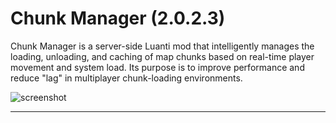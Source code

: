 # Chunk Manager (2.0.2.3)

Chunk Manager is a server-side Luanti mod that intelligently manages the loading, unloading, and caching of map chunks based on real-time player movement and system load. Its purpose is to improve performance and reduce "lag" in multiplayer chunk-loading environments.

![screenshot](https://github.com/user-attachments/assets/9c9675d3-aa1d-43c7-8017-0aab23ed01ad)


---
